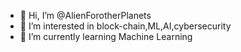 - 👋 Hi, I’m @AlienForotherPlanets
- 👀 I’m interested in block-chain,ML,AI,cybersecurity
- 🌱 I’m currently learning Machine Learning

<!---
AlienForotherPlanets/AlienForotherPlanets is a ✨ special ✨ repository because its `README.md` (this file) appears on your GitHub profile.
You can click the Preview link to take a look at your changes.
--->
